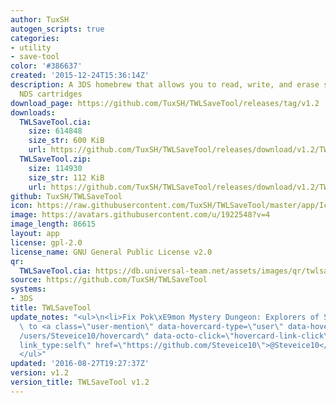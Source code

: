 ```yaml
---
author: TuxSH
autogen_scripts: true
categories:
- utility
- save-tool
color: '#386637'
created: '2015-12-24T15:36:14Z'
description: A 3DS homebrew that allows you to read, write, and erase save files from
  NDS cartridges
download_page: https://github.com/TuxSH/TWLSaveTool/releases/tag/v1.2
downloads:
  TWLSaveTool.cia:
    size: 614848
    size_str: 600 KiB
    url: https://github.com/TuxSH/TWLSaveTool/releases/download/v1.2/TWLSaveTool.cia
  TWLSaveTool.zip:
    size: 114930
    size_str: 112 KiB
    url: https://github.com/TuxSH/TWLSaveTool/releases/download/v1.2/TWLSaveTool.zip
github: TuxSH/TWLSaveTool
icon: https://raw.githubusercontent.com/TuxSH/TWLSaveTool/master/app/IconLarge.png
image: https://avatars.githubusercontent.com/u/1922548?v=4
image_length: 86615
layout: app
license: gpl-2.0
license_name: GNU General Public License v2.0
qr:
  TWLSaveTool.cia: https://db.universal-team.net/assets/images/qr/twlsavetool.cia.png
source: https://github.com/TuxSH/TWLSaveTool
systems:
- 3DS
title: TWLSaveTool
update_notes: "<ul>\n<li>Fix Pok\xE9mon Mystery Dungeon: Explorers of Sky (thanks\
  \ to <a class=\"user-mention\" data-hovercard-type=\"user\" data-hovercard-url=\"\
  /users/Steveice10/hovercard\" data-octo-click=\"hovercard-link-click\" data-octo-dimensions=\"\
  link_type:self\" href=\"https://github.com/Steveice10\">@Steveice10</a>)</li>\n\
  </ul>"
updated: '2016-08-27T19:27:37Z'
version: v1.2
version_title: TWLSaveTool v1.2
---
```

